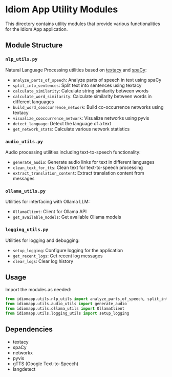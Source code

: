 # Idiom App Utility Modules

This directory contains utility modules that provide various functionalities for the Idiom App application.

## Module Structure

### `nlp_utils.py`

Natural Language Processing utilities based on [textacy](https://textacy.readthedocs.io/) and [spaCy](https://spacy.io/):

- `analyze_parts_of_speech`: Analyze parts of speech in text using spaCy
- `split_into_sentences`: Split text into sentences using textacy
- `calculate_similarity`: Calculate string similarity between words
- `calculate_word_similarity`: Calculate similarity between words in different languages
- `build_word_cooccurrence_network`: Build co-occurrence networks using textacy
- `visualize_cooccurrence_network`: Visualize networks using pyvis
- `detect_language`: Detect the language of a text
- `get_network_stats`: Calculate various network statistics

### `audio_utils.py`

Audio processing utilities including text-to-speech functionality:

- `generate_audio`: Generate audio links for text in different languages
- `clean_text_for_tts`: Clean text for text-to-speech processing
- `extract_translation_content`: Extract translation content from messages

### `ollama_utils.py`

Utilities for interfacing with Ollama LLM:

- `OllamaClient`: Client for Ollama API
- `get_available_models`: Get available Ollama models

### `logging_utils.py`

Utilities for logging and debugging:

- `setup_logging`: Configure logging for the application
- `get_recent_logs`: Get recent log messages
- `clear_logs`: Clear log history

## Usage

Import the modules as needed:

```python
from idiomapp.utils.nlp_utils import analyze_parts_of_speech, split_into_sentences
from idiomapp.utils.audio_utils import generate_audio
from idiomapp.utils.ollama_utils import OllamaClient
from idiomapp.utils.logging_utils import setup_logging
```

## Dependencies

- textacy
- spaCy
- networkx
- pyvis
- gTTS (Google Text-to-Speech)
- langdetect 